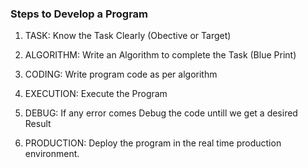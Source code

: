 ### Steps to Develop a Program
1. TASK: Know the Task Clearly (Obective or Target)

2. ALGORITHM: Write an Algorithm to complete the Task (Blue Print)

3. CODING: Write program code as per algorithm

4. EXECUTION: Execute the Program

5. DEBUG: If any error comes Debug the code untill we get a desired Result

6. PRODUCTION: Deploy the program in the real time production environment.
